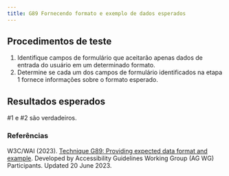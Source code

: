 ```yaml
---
title: G89 Fornecendo formato e exemplo de dados esperados
---
```


## Procedimentos de teste

1. Identifique campos de formulário que aceitarão apenas dados de entrada do usuário em um determinado formato.
2. Determine se cada um dos campos de formulário identificados na etapa 1 fornece informações sobre o formato esperado.

## Resultados esperados
#1 e #2 são verdadeiros.

### Referências

W3C/WAI (2023). [Technique G89: Providing expected data format and example](https://www.w3.org/WAI/WCAG21/Techniques/general/G89). Developed by Accessibility Guidelines Working Group (AG WG) Participants. Updated 20 June 2023.